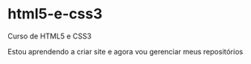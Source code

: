 # html5-e-css3
 Curso de HTML5 e CSS3

 Estou aprendendo a criar site e agora vou gerenciar meus repositórios
